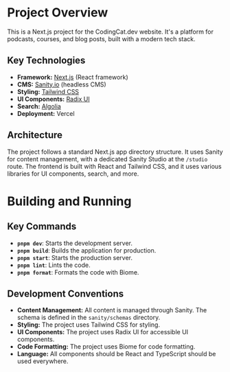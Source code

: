 # Project Overview

This is a Next.js project for the CodingCat.dev website. It's a platform for podcasts, courses, and blog posts, built with a modern tech stack.

## Key Technologies

*   **Framework:** [Next.js](https://nextjs.org/) (React framework)
*   **CMS:** [Sanity.io](https://www.sanity.io/) (headless CMS)
*   **Styling:** [Tailwind CSS](https://tailwindcss.com/)
*   **UI Components:** [Radix UI](https://www.radix-ui.com/)
*   **Search:** [Algolia](https://www.algolia.com/)
*   **Deployment:** Vercel

## Architecture

The project follows a standard Next.js app directory structure. It uses Sanity for content management, with a dedicated Sanity Studio at the `/studio` route. The frontend is built with React and Tailwind CSS, and it uses various libraries for UI components, search, and more.

# Building and Running

## Key Commands

*   **`pnpm dev`**: Starts the development server.
*   **`pnpm build`**: Builds the application for production.
*   **`pnpm start`**: Starts the production server.
*   **`pnpm lint`**: Lints the code.
*   **`pnpm format`**: Formats the code with Biome.

## Development Conventions

*   **Content Management:** All content is managed through Sanity. The schema is defined in the `sanity/schemas` directory.
*   **Styling:** The project uses Tailwind CSS for styling.
*   **UI Components:** The project uses Radix UI for accessible UI components.
*   **Code Formatting:** The project uses Biome for code formatting.
*   **Language:** All components should be React and TypeScript should be used everywhere.
